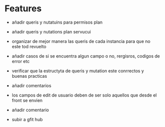 # Features

- añadir queris y nutatuins para permisos plan
- añadir queris y nutations plan servucui


- organizar de mejor manera las queris de cada instancia para que no este tod revuelto
- añadir casos de si se encuentra algun campo o no, rergisros, codigos de error etc
- verificar que la estructyta de queris y mutation este conrrectos y buenas practicas
- añadir comentarios
- los campos de edit de usuario deben de ser solo aquellos que desde el front se envien
- añadir comentario
- subir a gfit hub